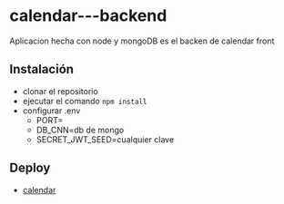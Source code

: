 # calendar---backend

Aplicacion hecha con node y mongoDB es el backen de calendar front

## Instalación

- clonar el repositorio
- ejecutar el comando `npm install`
- configurar .env
  * PORT=
  * DB_CNN=db de mongo
  * SECRET_JWT_SEED=cualquier clave

## Deploy
* [calendar](https://calendar-lopez.herokuapp.com/login)

